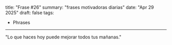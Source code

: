 title: "Frase #26"
summary: "frases motivadoras diarias"
date: "Apr 29 2025"
draft: false
tags:
- Phrases
---

"Lo que haces hoy puede mejorar todos tus mañanas."
